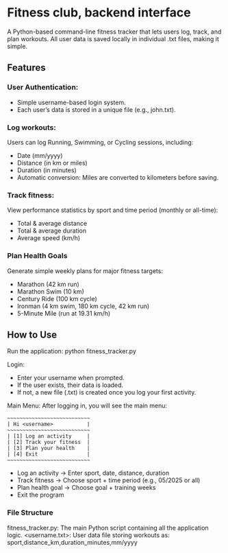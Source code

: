# Fitness club, backend interface
A Python-based command-line fitness tracker that lets users log, track, and plan workouts.
All user data is saved locally in individual .txt files, making it simple.

## Features
### User Authentication: 
- Simple username-based login system.
- Each user’s data is stored in a unique file (e.g., john.txt). 

### Log workouts:
Users can log Running, Swimming, or Cycling sessions, including:
- Date (mm/yyyy)
- Distance (in km or miles)
- Duration (in minutes)
- Automatic conversion: Miles are converted to kilometers before saving.

### Track fitness:
View performance statistics by sport and time period (monthly or all-time):
- Total & average distance
- Total & average duration
- Average speed (km/h)

### Plan Health Goals
Generate simple weekly plans for major fitness targets:
- Marathon (42 km run)
- Marathon Swim (10 km)
- Century Ride (100 km cycle)
- Ironman (4 km swim, 180 km cycle, 42 km run)
- 5-Minute Mile (run at 19.31 km/h)

## How to Use
Run the application:
python fitness_tracker.py

Login:
- Enter your username when prompted.
- If the user exists, their data is loaded.
- If not, a new file (<username>.txt) is created once you log your first activity.

Main Menu:
After logging in, you will see the main menu:
```
~~~~~~~~~~~~~~~~~~~~~~~~~~~
| Hi <username>           |
~~~~~~~~~~~~~~~~~~~~~~~~~~~
| [1] Log an activity     |
| [2] Track your fitness  |
| [3] Plan your health    |
| [4] Exit                |
~~~~~~~~~~~~~~~~~~~~~~~~~~~
```

- Log an activity → Enter sport, date, distance, duration
- Track fitness → Choose sport + time period (e.g., 05/2025 or all)
- Plan health goal → Choose goal + training weeks
- Exit the program

### File Structure

fitness_tracker.py: The main Python script containing all the application logic.
<username.txt>: User data file storing workouts as: sport,distance_km,duration_minutes,mm/yyyy